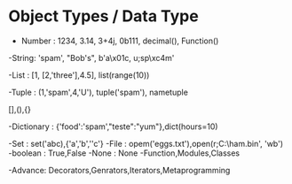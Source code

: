# Object Types / Data Type

- Number : 1234, 3.14, 3+4j, 0b111, decimal(), Function()

-String: 'spam', "Bob's", b'a\x01c, u;sp\xc4m'

-List : [1, [2,'three'],4.5], list(range(10))

-Tuple : (1,'spam',4,'U'), tuple('spam'), nametuple

[],(),{}

-Dictionary : {'food':'spam',"teste":"yum"},dict(hours=10)

-Set : set('abc),{'a','b',''c'}
-File : opem('eggs.txt'),open(r;C:\ham.bin', 'wb')
-boolean : True,False
-None : None
-Function,Modules,Classes

-Advance: Decorators,Genrators,Iterators,Metaprogramming